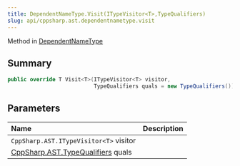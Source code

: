 ```yaml
---
title: DependentNameType.Visit(ITypeVisitor<T>,TypeQualifiers)
slug: api/cppsharp.ast.dependentnametype.visit
---
```

Method in [DependentNameType](/api/cppsharp/ast/dependentnametype)

## Summary



```csharp
public override T Visit<T>(ITypeVisitor<T> visitor,
                           TypeQualifiers quals = new TypeQualifiers())
```

## Parameters

|Name|Description|
|:---|:---|
|`CppSharp.AST.ITypeVisitor<T>` visitor||
|[CppSharp.AST.TypeQualifiers](/api/cppsharp/ast/typequalifiers) quals||

